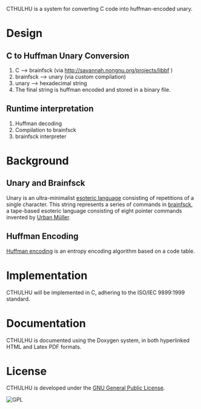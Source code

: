 <!---
    This file is part of CTHULHU.

    CTHULHU is free software: you can redistribute it and/or modify
    it under the terms of the GNU General Public License as published by
    the Free Software Foundation, either version 3 of the License, or
    (at your option) any later version.

    CTHULHU is distributed in the hope that it will be useful,
    but WITHOUT ANY WARRANTY; without even the implied warranty of
    MERCHANTABILITY or FITNESS FOR A PARTICULAR PURPOSE.  See the
    GNU General Public License for more details.

    You should have received a copy of the GNU General Public License
    along with CTHULHU.  If not, see <http://www.gnu.org/licenses/>.
-->

CTHULHU is a system for converting C code into huffman-encoded unary.

# Design

## C to Huffman Unary Conversion

1. C --> brainfsck (via http://savannah.nongnu.org/projects/libbf )
2. brainfsck --> unary (via custom compilation)
3. unary --> hexadecimal string
4. The final string is huffman encoded and stored in a binary file.

## Runtime interpretation

1. Huffman decoding
2. Compilation to brainfsck
3. brainfsck interpreter

# Background

## Unary and Brainfsck

Unary is an ultra-minimalist [esoteric language](http://esolangs.org/wiki/Esoteric_programming_language) 
consisting of repetitions of a single character. This string represents a series of commands in 
[brainfsck](http://esolangs.org/w/index.php?title=Brainfsck), a tape-based esoteric language consisting 
of eight pointer commands invented by [Urban Müller](http://esolangs.org/wiki/Urban_M%C3%BCller).

## Huffman Encoding

[Huffman encoding](http://en.wikipedia.org/wiki/Huffman_coding) is an entropy encoding algorithm based on a code table.

# Implementation

CTHULHU will be implemented in C, adhering to the ISO/IEC 9899:1999 standard.

# Documentation

CTHULHU is documented using the Doxygen system, in both hyperlinked HTML and Latex PDF formats.

# License

CTHULHU is developed under the [GNU General Public License](http://www.gnu.org/licenses/gpl.html).

![GPL](http://www.gnu.org/graphics/gplv3-127x51.png)
